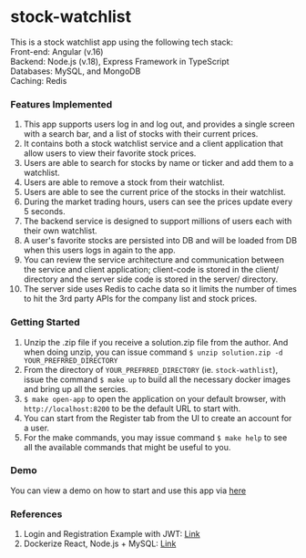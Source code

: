 # stock-watchlist

This is a stock watchlist app using the following tech stack:  
Front-end: Angular (v.16)  
Backend: Node.js (v.18), Express Framework in TypeScript  
Databases: MySQL, and MongoDB  
Caching: Redis

### Features Implemented

1. This app supports users log in and log out, and provides a single screen with a search bar, and a list of stocks with their current prices.
2. It contains both a stock watchlist service and a client application that allow users to view their favorite stock prices.
3. Users are able to search for stocks by name or ticker and add them to a watchlist.
4. Users are able to remove a stock from their watchlist.
5. Users are able to see the current price of the stocks in their watchlist.
6. During the market trading hours, users can see the prices update every 5 seconds.
7. The backend service is designed to support millions of users each with their own watchlist.
8. A user's favorite stocks are persisted into DB and will be loaded from DB when this users logs in again to the app.
9. You can review the service architecture and communication between the service and client application; client-code is stored in the client/ directory and the server side code is stored in the server/ directory.
10. The server side uses Redis to cache data so it limits the number of times to hit the 3rd party APIs for the company list and stock prices.

### Getting Started

1. Unzip the .zip file if you receive a solution.zip file from the author. And when doing unzip, you can issue command `$ unzip solution.zip -d YOUR_PREFRRED_DIRECTORY`
2. From the directory of `YOUR_PREFRRED_DIRECTORY` (ie. `stock-wathlist`), issue the command `$ make up` to build all the necessary docker images and bring up all the sercies.
3. `$ make open-app` to open the application on your default browser, with `http://localhost:8200` to be the default URL to start with.
4. You can start from the Register tab from the UI to create an account for a user.
5. For the make commands, you may issue command `$ make help` to see all the available commands that might be useful to you.

### Demo

You can view a demo on how to start and use this app via [here](https://youtu.be/LMEPXB4q6ng)

### References

1. Login and Registration Example with JWT: [Link](https://www.bezkoder.com/node-js-angular-12-jwt-auth/)
2. Dockerize React, Node.js + MySQL: [Link](https://www.bezkoder.com/docker-compose-react-nodejs-mysql/)

